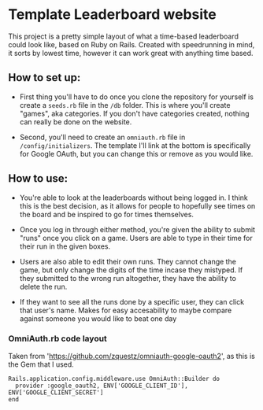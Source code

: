 # Template Leaderboard website

This project is a pretty simple layout of what a time-based leaderboard could look like, based on Ruby on Rails. Created with speedrunning in mind, it sorts by lowest time, however it can work great with anything time based.

## How to set up:

-   First thing you'll have to do once you clone the repository for yourself is create a `seeds.rb` file in the `/db` folder. This is where you'll create "games", aka categories. If you don't have categories created, nothing can really be done on the website.

-   Second, you'll need to create an `omniauth.rb` file in `/config/initializers`. The template I'll link at the bottom is specifically for Google OAuth, but you can change this or remove as you would like.

## How to use:

-   You're able to look at the leaderboards without being logged in. I think this is the best decision, as it allows for people to hopefully see times on the board and be inspired to go for times themselves.

-   Once you log in through either method, you're given the ability to submit "runs" once you click on a game. Users are able to type in their time for their run in the given boxes.

-   Users are also able to edit their own runs. They cannot change the game, but only change the digits of the time incase they mistyped. If they submitted to the wrong run altogether, they have the ability to delete the run.

-   If they want to see all the runs done by a specific user, they can click that user's name. Makes for easy accesability to maybe compare against someone you would like to beat one day

### OmniAuth.rb code layout

Taken from 'https://github.com/zquestz/omniauth-google-oauth2', as this is the Gem that I used.

```
Rails.application.config.middleware.use OmniAuth::Builder do
  provider :google_oauth2, ENV['GOOGLE_CLIENT_ID'], ENV['GOOGLE_CLIENT_SECRET']
end
```
